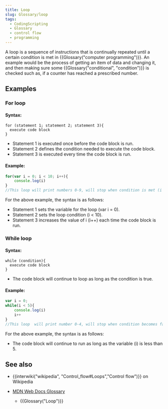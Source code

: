 ```yaml
---
title: Loop
slug: Glossary/loop
tags:
  - CodingScripting
  - Glossary
  - control flow
  - programming
---
```

A loop is a sequence of instructions that is continually repeated until a certain condition is met in {{Glossary("computer programming")}}. An example would be the process of getting an item of data and changing it, and then making sure some {{Glossary("conditional", "condition")}} is checked such as, if a counter has reached a prescribed number.

## Examples

### For loop

#### Syntax:

```
for (statement 1; statement 2; statement 3){
  execute code block
}
```

- Statement 1 is executed once before the code block is run.
- Statement 2 defines the condition needed to execute the code block.
- Statement 3 is executed every time the code block is run.

#### Example:

```js
for(var i = 0; i < 10; i++){
    console.log(i)
}
//This loop will print numbers 0-9, will stop when condition is met (i = 10)
```

For the above example, the syntax is as follows:

- Statement 1 sets the variable for the loop (var i = 0).
- Statement 2 sets the loop condition (i < 10).
- Statement 3 increases the value of i (i++) each time the code block is run.

### While loop

#### Syntax:

```
while (condition){
  execute code block
}
```

- The code block will continue to loop as long as the condition is true.

#### Example:

```js
var i = 0;
while(i < 5){
    console.log(i)
    i++
}
//This loop  will print number 0-4, will stop when condition becomes false (i >=5)
```

For the above example, the syntax is as follows:

- The code block will continue to run as long as the variable (i) is less than 5.

## See also

- {{interwiki("wikipedia", "Control_flow#Loops","Control flow")}} on Wikipedia
- [MDN Web Docs Glossary](/en-US/docs/Glossary)

  - {{Glossary("Loop")}}
